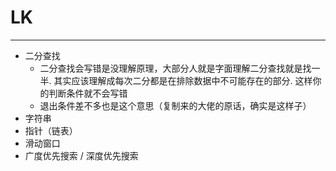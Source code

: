 # LK
---
- 二分查找
    - 二分查找会写错是没理解原理，大部分人就是字面理解二分查找就是找一半. 其实应该理解成每次二分都是在排除数据中不可能存在的部分. 这样你的判断条件就不会写错
    - 退出条件差不多也是这个意思（复制来的大佬的原话，确实是这样子）
- 字符串
- 指针（链表）
- 滑动窗口
- 广度优先搜索 / 深度优先搜索
